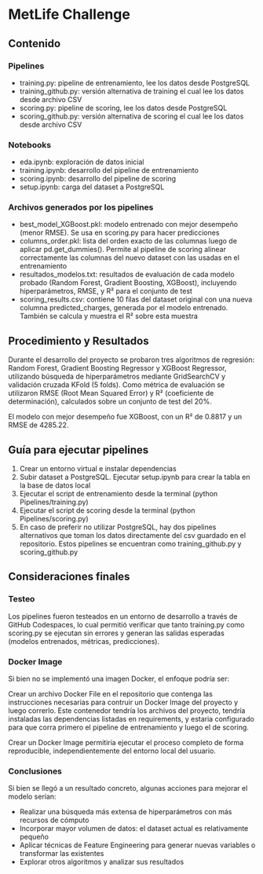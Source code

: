 # MetLife Challenge

## Contenido

### Pipelines
- training.py: pipeline de entrenamiento, lee los datos desde PostgreSQL
- training_github.py: versión alternativa de training el cual lee los datos desde archivo CSV
- scoring.py: pipeline de scoring, lee los datos desde PostgreSQL
- scoring_github.py: versión alternativa de scoring el cual lee los datos desde archivo CSV

### Notebooks
- eda.ipynb: exploración de datos inicial
- training.ipynb: desarrollo del pipeline de entrenamiento
- scoring.ipynb: desarrollo del pipeline de scoring
- setup.ipynb: carga del dataset a PostgreSQL

### Archivos generados por los pipelines
- best_model_XGBoost.pkl: modelo entrenado con mejor desempeño (menor RMSE). Se usa en scoring.py para hacer predicciones
- columns_order.pkl: lista del orden exacto de las columnas luego de aplicar pd.get_dummies(). Permite al pipeline de scoring alinear correctamente las columnas del nuevo dataset con las usadas en el entrenamiento
- resultados_modelos.txt: resultados de evaluación de cada modelo probado (Random Forest, Gradient Boosting, XGBoost), incluyendo hiperparámetros, RMSE, y R² para el conjunto de test
- scoring_results.csv: contiene 10 filas del dataset original con una nueva columna predicted_charges, generada por el modelo entrenado. También se calcula y muestra el R² sobre esta muestra

## Procedimiento y Resultados

Durante el desarrollo del proyecto se probaron tres algoritmos de regresión: Random Forest, Gradient Boosting Regressor y XGBoost Regressor, utilizando búsqueda de hiperparámetros mediante GridSearchCV y validación cruzada KFold (5 folds).
Como métrica de evaluación se utilizaron RMSE (Root Mean Squared Error) y R² (coeficiente de determinación), calculados sobre un conjunto de test del 20%.

El modelo con mejor desempeño fue XGBoost, con un R² de 0.8817 y un RMSE de 4285.22.

## Guía para ejecutar pipelines

1) Crear un entorno virtual e instalar dependencias
2) Subir dataset a PostgreSQL. Ejecutar setup.ipynb para crear la tabla en la base de datos local
3) Ejecutar el script de entrenamiento desde la terminal (python Pipelines/training.py)
4) Ejecutar el script de scoring desde la terminal (python Pipelines/scoring.py)
5) En caso de preferir no utilizar PostgreSQL, hay dos pipelines alternativos que toman los datos directamente del csv guardado en el repositorio. Estos pipelines se encuentran como training_github.py y scoring_github.py

## Consideraciones finales

### Testeo

Los pipelines fueron testeados en un entorno de desarrollo a través de GitHub Codespaces, lo cual permitió verificar que tanto training.py como scoring.py se ejecutan sin errores y generan las salidas esperadas (modelos entrenados, métricas, predicciones).

### Docker Image

Si bien no se implementó una imagen Docker, el enfoque podría ser:

Crear un archivo Docker File en el repositorio que contenga las instrucciones necesarias para  contruir un Docker Image del proyecto y luego correrlo. Este contenedor tendría los archivos del proyecto, tendría instaladas las dependencias listadas en requirements, y estaria configurado para que corra primero el pipeline de entrenamiento y luego el de scoring.

Crear un Docker Image permitiria ejecutar el proceso completo de forma reproducible, independientemente del entorno local del usuario.


### Conclusiones

Si bien se llegó a un resultado concreto, algunas acciones para mejorar el modelo serían:

- Realizar una búsqueda más extensa de hiperparámetros con más recursos de cómputo
- Incorporar mayor volumen de datos: el dataset actual es relativamente pequeño
- Aplicar técnicas de Feature Engineering para generar nuevas variables o transformar las existentes
- Explorar otros algoritmos y analizar sus resultados
